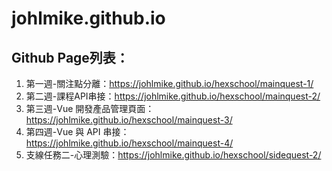 # johlmike.github.io
## Github Page列表：
1. 第一週-關注點分離：https://johlmike.github.io/hexschool/mainquest-1/
2. 第二週-課程API串接：https://johlmike.github.io/hexschool/mainquest-2/
3. 第三週-Vue 開發產品管理頁面：https://johlmike.github.io/hexschool/mainquest-3/
4. 第四週-Vue 與 API 串接：https://johlmike.github.io/hexschool/mainquest-4/
5. 支線任務二-心理測驗：https://johlmike.github.io/hexschool/sidequest-2/
